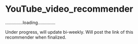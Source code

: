 # YouTube_video_recommender

..............loading..............

Under progress, will update bi-weekly. 
Will post the link of this recommender when finalized.
